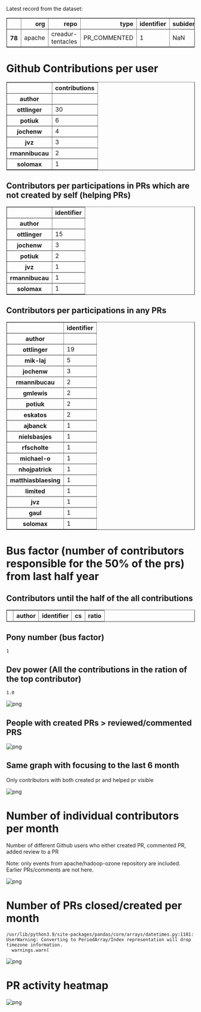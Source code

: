 Latest record from the dataset:




<div>
<table border="1" class="dataframe">
  <thead>
    <tr style="text-align: right;">
      <th></th>
      <th>org</th>
      <th>repo</th>
      <th>type</th>
      <th>identifier</th>
      <th>subidentifier</th>
      <th>date</th>
      <th>author</th>
      <th>owner</th>
      <th>project</th>
    </tr>
  </thead>
  <tbody>
    <tr>
      <th>78</th>
      <td>apache</td>
      <td>creadur-tentacles</td>
      <td>PR_COMMENTED</td>
      <td>1</td>
      <td>NaN</td>
      <td>2020-12-15 21:25:54+00:00</td>
      <td>ottlinger</td>
      <td>ottlinger</td>
      <td>creadur</td>
    </tr>
  </tbody>
</table>
</div>



# Github Contributions per user





<div>
<table border="1" class="dataframe">
  <thead>
    <tr style="text-align: right;">
      <th></th>
      <th>contributions</th>
    </tr>
    <tr>
      <th>author</th>
      <th></th>
    </tr>
  </thead>
  <tbody>
    <tr>
      <th>ottlinger</th>
      <td>30</td>
    </tr>
    <tr>
      <th>potiuk</th>
      <td>6</td>
    </tr>
    <tr>
      <th>jochenw</th>
      <td>4</td>
    </tr>
    <tr>
      <th>jvz</th>
      <td>3</td>
    </tr>
    <tr>
      <th>rmannibucau</th>
      <td>2</td>
    </tr>
    <tr>
      <th>solomax</th>
      <td>1</td>
    </tr>
  </tbody>
</table>
</div>



## Contributors per participations in PRs which are not created by self (helping PRs)




<div>
<table border="1" class="dataframe">
  <thead>
    <tr style="text-align: right;">
      <th></th>
      <th>identifier</th>
    </tr>
    <tr>
      <th>author</th>
      <th></th>
    </tr>
  </thead>
  <tbody>
    <tr>
      <th>ottlinger</th>
      <td>15</td>
    </tr>
    <tr>
      <th>jochenw</th>
      <td>3</td>
    </tr>
    <tr>
      <th>potiuk</th>
      <td>2</td>
    </tr>
    <tr>
      <th>jvz</th>
      <td>1</td>
    </tr>
    <tr>
      <th>rmannibucau</th>
      <td>1</td>
    </tr>
    <tr>
      <th>solomax</th>
      <td>1</td>
    </tr>
  </tbody>
</table>
</div>



## Contributors per participations in any PRs




<div>
<table border="1" class="dataframe">
  <thead>
    <tr style="text-align: right;">
      <th></th>
      <th>identifier</th>
    </tr>
    <tr>
      <th>author</th>
      <th></th>
    </tr>
  </thead>
  <tbody>
    <tr>
      <th>ottlinger</th>
      <td>19</td>
    </tr>
    <tr>
      <th>mik-laj</th>
      <td>5</td>
    </tr>
    <tr>
      <th>jochenw</th>
      <td>3</td>
    </tr>
    <tr>
      <th>rmannibucau</th>
      <td>2</td>
    </tr>
    <tr>
      <th>gmlewis</th>
      <td>2</td>
    </tr>
    <tr>
      <th>potiuk</th>
      <td>2</td>
    </tr>
    <tr>
      <th>eskatos</th>
      <td>2</td>
    </tr>
    <tr>
      <th>ajbanck</th>
      <td>1</td>
    </tr>
    <tr>
      <th>nielsbasjes</th>
      <td>1</td>
    </tr>
    <tr>
      <th>rfscholte</th>
      <td>1</td>
    </tr>
    <tr>
      <th>michael-o</th>
      <td>1</td>
    </tr>
    <tr>
      <th>nhojpatrick</th>
      <td>1</td>
    </tr>
    <tr>
      <th>matthiasblaesing</th>
      <td>1</td>
    </tr>
    <tr>
      <th>limited</th>
      <td>1</td>
    </tr>
    <tr>
      <th>jvz</th>
      <td>1</td>
    </tr>
    <tr>
      <th>gaul</th>
      <td>1</td>
    </tr>
    <tr>
      <th>solomax</th>
      <td>1</td>
    </tr>
  </tbody>
</table>
</div>



# Bus factor (number of contributors responsible for the 50% of the prs) from last half year

## Contributors until the half of the all contributions




<div>
<table border="1" class="dataframe">
  <thead>
    <tr style="text-align: right;">
      <th></th>
      <th>author</th>
      <th>identifier</th>
      <th>cs</th>
      <th>ratio</th>
    </tr>
  </thead>
  <tbody>
  </tbody>
</table>
</div>



## Pony number (bus factor)




    1



## Dev power (All the contributions in the ration of the top contributor)




    1.0




    
![png](github-contributions_files/github-contributions_18_0.png)
    


## People with created PRs > reviewed/commented PRS


    
![png](github-contributions_files/github-contributions_21_0.png)
    


## Same graph with focusing to the last 6 month

Only contributors with both created pr and helped pr visible


    
![png](github-contributions_files/github-contributions_25_0.png)
    


# Number of individual contributors per month

Number of different Github users who either created PR, commented PR, added review to a PR

Note: only events from apache/hadoop-ozone repository are included. Earlier PRs/comments are not here.


    
![png](github-contributions_files/github-contributions_28_0.png)
    


# Number of PRs closed/created per month

    /usr/lib/python3.9/site-packages/pandas/core/arrays/datetimes.py:1101: UserWarning: Converting to PeriodArray/Index representation will drop timezone information.
      warnings.warn(



    
![png](github-contributions_files/github-contributions_31_0.png)
    


# PR activity heatmap


    
![png](github-contributions_files/github-contributions_34_0.png)
    

